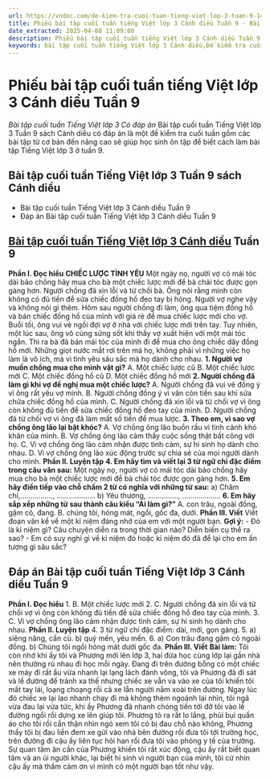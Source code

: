 ```yaml
---
url: https://vndoc.com/de-kiem-tra-cuoi-tuan-tieng-viet-lop-3-tuan-9-148995
title: Phiếu bài tập cuối tuần tiếng Việt lớp 3 Cánh diều Tuần 9 - Bài tập cuối tuần Tiếng Việt lớp 3 Có đáp án - VnDoc.com
date_extracted: 2025-04-08 11:09:00
description: Phiếu bài tập cuối tuần tiếng Việt lớp 3 Cánh diều Tuần 9 bao gồm các bài tập về chính tả, luyện từ và câu, tập làm văn đã học trong tuần, giúp các em tổng hợp lại kiến thức.
keywords: bài tập cuối tuần tiếng Việt lớp 3 Cánh diều,Đề kiểm tra cuối tuần Tiếng Việt lớp 3 Tuần 9,Bài tập cuối tuần Tiếng Việt lớp 3,Bài tập cuối tuần lớp 3 tuần 9,bài tập cuối tuần lớp 3,bài tập cuối tuần lớp 3 môn tiếng việt,phiếu bài tập cuối tuần lớp 3,phiếu bài tập cuối tuần lớp 3 môn tiếng việt,bài tập cuối tuần 9 lớp 3,Phiếu bài tập cuối tuần tiếng Việt lớp 3 Cánh diều Tuần 9
---
```


# Phiếu bài tập cuối tuần tiếng Việt lớp 3 Cánh diều Tuần 9
 _Bài tập cuối tuần Tiếng Việt lớp 3 Có đáp án_
Bài tập cuối tuần Tiếng Việt lớp 3 Tuần 9 sách Cánh diều có đáp án là một đề kiểm tra cuối tuần gồm các bài tập từ cơ bản đến nâng cao sẽ giúp học sinh ôn tập để biết cách làm bài tập Tiếng Việt lớp 3 ở tuần 9.
## Bài tập cuối tuần Tiếng Việt lớp 3 Tuần 9 sách Cánh diều
  * Bài tập cuối tuần Tiếng Việt lớp 3 Cánh diều Tuần 9
  * Đáp án Bài tập cuối tuần Tiếng Việt lớp 3 Cánh diều Tuần 9

## **[Bài tập cuối tuần Tiếng Việt lớp 3 Cánh diều](<https://vndoc.com/bai-tap-cuoi-tuan-lop-3-mon-tieng-viet-canh-dieu>) Tuần 9**
**Phần I. Đọc hiểu**
**CHIẾC LƯỢC TÌNH YÊU**
Một ngày nọ, người vợ có mái tóc dài bảo chồng hãy mua cho bà một chiếc lược mới để bà chải tóc được gọn gàng hơn. Người chồng đã xin lỗi và từ chối bà. Ông nói rằng mình còn không có đủ tiền để sửa chiếc đồng hồ đeo tay bị hỏng. Người vợ nghe vậy và không nói gì thêm. Hôm sau người chồng đi làm, ông qua tiệm đồng hồ và bán chiếc đồng hồ của mình với giá rẻ để mua chiếc lược mới cho vợ. Buổi tối, ông vui vẻ ngồi đợi vợ ở nhà với chiếc lược mới trên tay. Tuy nhiên, một lúc sau, ông vô cùng sửng sốt khi thấy vợ xuất hiện với một mái tóc ngắn. Thì ra bà đã bán mái tóc của mình đi để mua cho ông chiếc dây đồng hồ mới. Những giọt nước mắt rơi trên má họ, không phải vì những việc họ làm là vô ích, mà vì tình yêu sâu sắc mà họ dành cho nhau.
**1\. Người vợ muốn chồng mua cho mình vật gì?**
A. Một chiếc lược cũ
B. Một chiếc lược mới
C. Một chiếc đồng hồ cũ
D. Một chiếc đồng hồ mới
**2\. Người chồng đã làm gì khi vợ đề nghị mua một chiếc lược?**
A. Người chồng đã vui vẻ đồng ý vì ông rất yêu vợ mình.
B. Người chồng đồng ý vì vân còn tiền sau khi sửa chữa chiếc đồng hồ của mình.
C. Người chồng đã xin lỗi và từ chối vợ vì ông còn không đủ tiền để sửa chiếc đồng hồ đeo tay của mình.
D. Người chồng đã từ chối vợ vì ông đã làm mất số tiền để mua lược.
**3\. Theo em, vì sao vợ chồng ông lão lại bật khóc?**
A. Vợ chồng ông lão buồn rầu vì tình cảnh khó khăn của mình.
B. Vợ chồng ông lão cảm thấy cuộc sống thật bất công với họ.
C. Vì vợ chồng ông lão cảm nhận được tình cảm, sự hi sinh họ dành cho nhau.
D. Vì vợ chồng ông lão xúc động trước sự chia sẻ của mọi người dành cho mình.
**Phần II. Luyện tập**
**4\. Em hãy tìm và viết lại 3 từ ngữ chỉ đặc điểm trong câu văn sau:**
Một ngày nọ, người vợ có mái tóc dài bảo chồng hãy mua cho bà một chiếc lược mới để bà chải tóc được gọn gàng hơn.
**5\. Em hãy điền tiếp vào chỗ chấm 2 từ có nghĩa với những từ sau:**
a\) Chăm chỉ,................, ...................
b\) Yêu thương, ..............., ...................
**6\. Em hãy sắp xếp những từ sau thành câu kiểu “Ai làm gì?”**
A. con trâu, ngoài đồng, gặm cỏ, đang.
B. chúng tôi, hóng mát, ngồi, gốc đa, dưới.
**Phần III. Viết**
Viết đoạn văn kể về một kỉ niệm đáng nhớ của em với một người bạn.
**Gợi ý:**
\- Đó là kỉ niệm gì? Câu chuyện diễn ra trong thời gian nào? Diễn biến cụ thể ra sao?
\- Em có suy nghĩ gì về kỉ niệm đó hoặc kỉ niệm đó đã để lại cho em ấn tượng gì sâu sắc?
## **Đáp án Bài tập cuối tuần Tiếng Việt lớp 3 Cánh diều Tuần 9**
**Phần I. Đọc hiểu**
1\. B. Một chiếc lược mới
2\. C. Người chồng đã xin lỗi và từ chối vợ vì ông còn không đủ tiền để sửa chiếc đồng hồ đeo tay của mình.
3\. C. Vì vợ chồng ông lão cảm nhận được tình cảm, sự hi sinh họ dành cho nhau.
**Phần II. Luyện tập**
4\. 3 từ ngữ chỉ đặc điểm: dài, mới, gọn gàng.
5.
a\) siêng năng, cần cù.
b\) quý mến, yêu mến.
6.
a\) Con trâu đang gặm cỏ ngoài đồng.
b\) Chúng tôi ngồi hóng mát dưới gốc đa.
**Phần III. Viết**
**Bài làm:**
Tôi còn nhớ khi ấy tôi và Phương mới lên lớp 3, hai đứa học cùng lớp lại gần nhà nên thường rủ nhau đi học mỗi ngày. Đang đi trên đường bỗng có một chiếc xe máy đi rất ẩu vừa nhanh lại lạng lách đánh võng, tôi và Phương đã đi sát và lề đường để tránh xa thế nhưng chiếc xe vẫn va vào xe của tôi khiến tôi mất tay lái, loạng choạng rồi cả xe lẫn người nằm xoài trên đường. Ngay lúc đó chiếc xe lại lao nhanh chạy đi mà không thèm ngoảnh lại nhìn, tôi ngã vừa đau lại vừa tức, khi ấy Phương đã nhanh chóng tiến tới đỡ tôi vào lề đường ngồi rồi dựng xe lên giúp tôi. Phương tỏ ra rất lo lắng, phủi bụi quần áo cho tôi rồi cẩn thận nhìn ngó xem tôi có bị đau chỗ nào không, Phương thấy tôi bị đau liền đem xe gửi vào nhà bên đường rồi đưa tôi tới trường học, trên đường đi cậu ấy liên tục hỏi han rồi đưa tôi vào phòng y tế của trường. Sự quan tâm ân cần của Phương khiến tôi rất xúc động, cậu ấy rất biết quan tâm và an ủi người khác, lại biết hi sinh vì người bạn của mình, tôi cứ nhìn cậu ấy mà thầm cảm ơn vì mình có một người bạn tốt như vậy.
